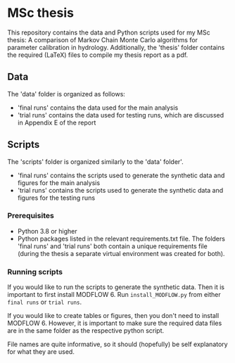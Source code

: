 # MSc thesis 
This repository contains the data and Python scripts used for my MSc thesis: A comparison of Markov Chain Monte Carlo algorithms for parameter calibration in hydrology. Additionally, the 'thesis' folder contains the required (LaTeX) files to compile my thesis report as a pdf.  

## Data
The 'data' folder is organized as follows:
- 'final runs' contains the data used for the main analysis
- 'trial runs' contains the data used for testing runs, which are discussed in Appendix E of the report

## Scripts
The 'scripts' folder is organized similarly to the 'data' folder'.
- 'final runs' contains the scripts used to generate the synthetic data and figures for the main analysis 
- 'trial runs' contains the scripts used to generate the synthetic data and figures for the testing runs


### Prerequisites
- Python 3.8 or higher
- Python packages listed in the relevant requirements.txt file. The folders 'final runs' and 'trial runs' both contain a unique requirements file (during the thesis a separate virtual environment was created for both). 

### Running scripts
If you would like to run the scripts to generate the synthetic data. Then it is important to first install MODFLOW 6. Run `install_MODFLOW.py` from either `final runs` or `trial runs`.

If you would like to create tables or figures, then you don't need to install MODFLOW 6. However, it is important to make sure the required data files are in the same folder as the respective python script. 

File names are quite informative, so it should (hopefully) be self explanatory for what they are used.




 



